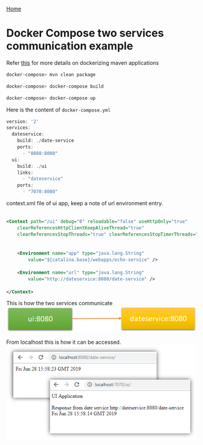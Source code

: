 [Home](README.md)

# Docker Compose two services communication example


Refer [this](DockerizingMavenWebApplication.md) for more details on dockerizing maven applications

```Powershell
docker-compose> mvn clean package
```

```Powershell
docker-compose> docker-compose build
```


```Powershell
docker-compose> docker-compose up
```

Here is the content of `docker-compose.yml`

```Powershell
version: '2'
services:
  dateservice:
    build: ./date-service
    ports:
      - "8088:8080"
  ui:
    build: ./ui
    links:
      - "dateservice"
    ports:
      - "7070:8080"

```

context.xml file of ui app, keep a note of url environment entry.

```xml

<Context path="/ui" debug="0" reloadable="false" useHttpOnly="true"
	clearReferencesHttpClientKeepAliveThread="true"
	clearReferencesStopThreads="true" clearReferencesStopTimerThreads="true">


	<Environment name="app" type="java.lang.String"
		value="${catalina.base}/webapps/echo-service" />

	<Environment name="url" type="java.lang.String"
		value="http://dateservice:8080/date-service" />

</Context>
```

This is how the two services communicate
![](resources/dc-ts-comm.png)

From localhost this is how it can be accessed.
![](resources/dc-ts-local.png)


